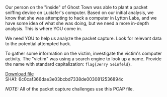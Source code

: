 Our person on the "inside" of Ghost Town was able to plant a packet sniffing device on Luciafer's computer. Based on our initial analysis, we know that she was attempting to hack a computer in Lytton Labs, and we have some idea of what she was doing, but we need a more in-depth analysis. This is where YOU come in.

We need YOU to help us analyze the packet capture. Look for relevant data to the potential attempted hack.

To gather some information on the victim, investigate the victim's computer activity. The "victim" was using a search engine to look up a name. Provide the name with standard capitalization: `flag{Jerry Seinfeld}`.

[Download file](https://tinyurl.com/35a45kc3)  
SHA1: 6c0caf366dae3e03bcbd7338de0030812536894c

_NOTE:_ All of the packet capture challenges use this PCAP file.
